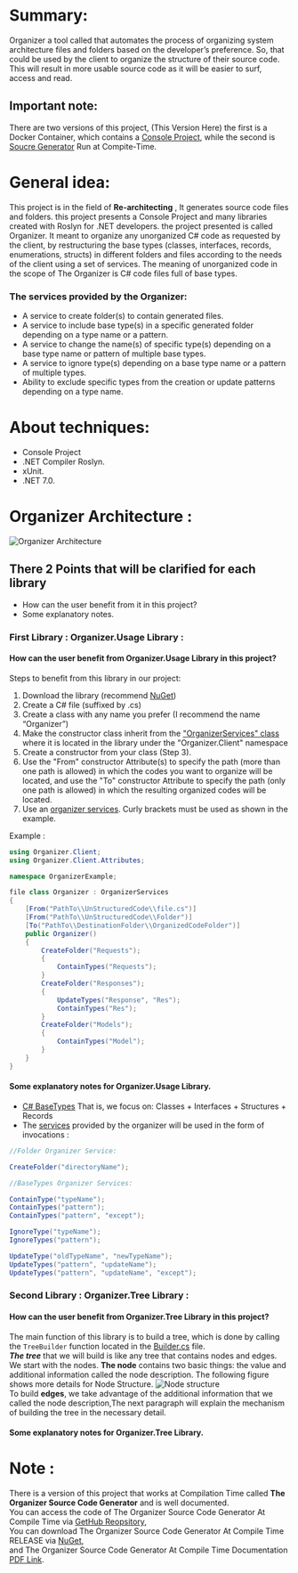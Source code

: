 # Summary:
Organizer a tool called that automates the process of organizing system architecture files and folders based on the developer’s preference. 
So, that could be used by the client to organize the structure of their source code. 
This will result in more usable source code as it will be easier to surf, access and read.

## Important note:
There are two versions of this project, (This Version Here)  the first is a Docker Container, which contains a [Console Project](https://github.com/MoMakkawi/Organizer), while the second is [Soucre Generator](https://github.com/MoMakkawi/Organizer-SG) Run at Compite-Time.

# General idea:
This project is in the field of **Re-architecting** , It generates source code files and folders.
this project presents a Console Project and many libraries created with Roslyn for .NET developers. the project presented is called Organizer. 
It meant to organize any unorganized C# code as requested by the client, by restructuring the base types (classes, interfaces, records, enumerations, structs) 
in different folders and files according to the needs of the client using a set of services. 
The meaning of unorganized code in the scope of The Organizer is C# code files full of base types.

<a name="ServicesExplain"></a>
### The services provided by the Organizer:
 * A service to create folder(s) to contain generated files.
 * A service to include base type(s) in a specific generated folder depending on a type name or a pattern.
 * A service to change the name(s) of specific type(s) depending on a base type name or pattern of multiple base types.
 * A service to ignore type(s) depending on a base type name or a pattern of multiple types.
 * Ability to exclude specific types from the creation or update patterns depending on a type name.

# About techniques:
 - Console Project
 - .NET Compiler Roslyn.
 - xUnit.
 - .NET 7.0.

# Organizer Architecture :
![Organizer Architecture](https://github.com/MoMakkawi/Organizer/assets/94985793/f07c6cf7-d8e4-44bc-b4b9-c5953d907b0e)

## There 2 Points that will be clarified for each library 
- How can the user benefit from it in this project?
- Some explanatory notes.

### First Library : Organizer.Usage Library :
#### How can the user benefit from Organizer.Usage Library in this project?
Steps to benefit from this library in our project:
1. Download the library (recommend [NuGet](https://www.nuget.org/profiles/MoMakkawi))
2. Create a C# file (suffixed by .cs)
3. Create a class with any name you prefer (I recommend the name “Organizer”)
4. Make the constructor class inherit from the ["OrganizerServices" class](https://github.com/MoMakkawi/Organizer/blob/master/Src/Organizer.Usage/OrganizerServices.cs) where it is located in the library under the "Organizer.Client" namespace
5. Create a constructor from your class (Step 3).
6. Use the "From" constructor Attribute(s) to specify the path (more than one path is allowed) in which the codes you want to organize will be located, and use the "To" constructor Attribute to specify the path (only one path is allowed) in which the resulting organized codes will be located.
7.  Use an [organizer services](#UsageNotes). Curly brackets must be used as shown in the example.

Example :
```csharp
using Organizer.Client;
using Organizer.Client.Attributes;

namespace OrganizerExample;

file class Organizer : OrganizerServices
{
    [From("PathTo\\UnStructuredCode\\file.cs")]
    [From("PathTo\\UnStructuredCode\\Folder")]
    [To("PathTo\\DestinationFolder\\OrganizedCodeFolder")]
    public Organizer()
    {
        CreateFolder("Requests");
        {
            ContainTypes("Requests");
        }
        CreateFolder("Responses");
        {
            UpdateTypes("Response", "Res");
            ContainTypes("Res");
        }
        CreateFolder("Models");
        {
            ContainTypes("Model");
        }
    }
}
```
<a name="UsageNotes"></a>
#### Some explanatory notes for Organizer.Usage Library.
* [C# BaseTypes](https://learn.microsoft.com/en-us/dotnet/api/microsoft.codeanalysis.csharp.syntax.typedeclarationsyntax?view=roslyn-dotnet-4.6.0) That is, we focus on: Classes + Interfaces + Structures + Records
* The [services](#ServicesExplain) provided by the organizer will be used in the form of invocations :
```csharp
//Folder Organizer Service:

CreateFolder("directoryName");

//BaseTypes Organizer Services:

ContainType("typeName");
ContainTypes("pattern");
ContainTypes("pattern", "except");

IgnoreType("typeName");
IgnoreTypes("pattern");

UpdateType("oldTypeName", "newTypeName");
UpdateTypes("pattern", "updateName");
UpdateTypes("pattern", "updateName", "except");
```

### Second Library : Organizer.Tree Library :
#### How can the user benefit from Organizer.Tree Library in this project?
The main function of this library is to build a tree, which is done by calling the ```TreeBuilder``` function located in the [Builder.cs](https://github.com/MoMakkawi/Organizer/blob/master/Src/Organizer.Tree/Builder.cs) file. \
***The tree*** that we will build is like any tree that contains nodes and edges. \
We start with the nodes. **The node** contains two basic things: the value and additional information called the node description. The following figure shows more details for Node Structure.
![Node structure ](https://github.com/MoMakkawi/Organizer/assets/94985793/b70f3c3d-d1c4-4ad6-9f84-6dca83a44fcc) \
To build **edges**, we take advantage of the additional information that we called the node description,The next paragraph will explain the mechanism of building the tree in the necessary detail.

<a name="TreeNotes"></a>
#### Some explanatory notes for Organizer.Tree Library.

# Note :
There is a version of this project that works at Compilation Time called **The Organizer Source Code Generator** and is well documented. \
You can access the code of The Organizer Source Code Generator At Compile Time via [GetHub Reopsitory](https://github.com/MoMakkawi/Organizer-SG),\
You can download The Organizer Source Code Generator At Compile Time RELEASE via [NuGet](https://www.nuget.org/packages/MoMakkawi.Organizer.Generator),\
and The Organizer Source Code Generator At Compile Time Documentation [PDF Link](https://github.com/MoMakkawi/Organizer-SG/blob/master/Organizer%20Official%20Document.pdf).
